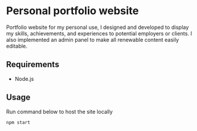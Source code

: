 # Personal portfolio website

Portfolio website for my personal use, I designed and developed to display my skills, achievements, and experiences to potential employers or clients. I also implemented an admin panel to make all renewable content easily editable.

## Requirements

- Node.js

## Usage

Run command below to host the site locally

```npm
npm start
```
